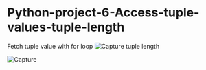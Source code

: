 # Python-project-6-Access-tuple-values-tuple-length
Fetch tuple value with for loop
![Capture](https://user-images.githubusercontent.com/82317107/116578661-428c9a80-a92f-11eb-8f55-a3ffb9d438f4.PNG)
tuple length

![Capture](https://user-images.githubusercontent.com/82317107/116579173-c050a600-a92f-11eb-9086-b9457fa8e9c9.PNG)
